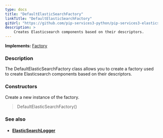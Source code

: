 ```yaml
---
type: docs
title: "DefaultElasticSearchFactory"
linkTitle: "DefaultElasticSearchFactory"
gitUrl: "https://github.com/pip-services3-python/pip-services3-elasticsearch-python"
description: > 
    Creates Elasticsearch components based on their descriptors.
---
```


**Implements:** [Factory](../../../components/build/factory)

### Description

The DefaultElasticSearchFactory class allows you to create a factory used to create Elasticsearch components based on their descriptors. 

### Constructors

Create a new instance of the factory.

> DefaultElasticSearchFactory()


### See also
- #### [ElasticSearchLogger](../../log/elastic_search_logger)


